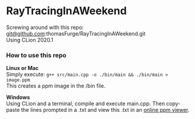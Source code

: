 # RayTracingInAWeekend  

Screwing around with this repo: git@github.com:thomasFurge/RayTracingInAWeekend.git  
Using CLion 2020.1  

### How to use this repo
**Linux or Mac**  
Simply execute: `g++ src/main.cpp -o ./bin/main && ./bin/main > image.ppm`  
This creates a ppm image in the /bin file.  
  
**Windows**  
Using CLion and a terminal, compile and execute main.cpp. Then copy-paste the lines prompted in a .txt and view this .txt in an [online ppm viewer](http://paulcuth.me.uk/netpbm-viewer/).
